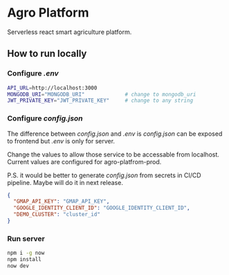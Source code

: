 # Agro Platform

Serverless react smart agriculture platform.

## How to run locally

### Configure _.env_

```bash
API_URL=http://localhost:3000
MONGODB_URI="MONGODB_URI"             # change to mongodb_uri
JWT_PRIVATE_KEY="JWT_PRIVATE_KEY"     # change to any string
```

### Configure _config.json_

The difference between _config.json_ and _.env_ is _config.json_ can be exposed to frontend but _.env_ is only for server.

Change the values to allow those service to be accessable from localhost. Current values are configured for agro-platfrom-prod.

P.S. it would be better to generate _config.json_ from secrets in CI/CD pipeline. Maybe will do it in next release.

```json
{
  "GMAP_API_KEY": "GMAP_API_KEY",
  "GOOGLE_IDENTITY_CLIENT_ID": "GOOGLE_IDENTITY_CLIENT_ID",
  "DEMO_CLUSTER": "cluster_id"
}
```

### Run server

```bash
npm i -g now
npm install
now dev
```

